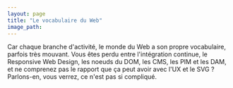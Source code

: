 ```yaml
---
layout: page
title: "Le vocabulaire du Web"
image_path:
---
```

Car chaque branche d'activité, le monde du Web a son propre vocabulaire, parfois très mouvant. Vous êtes perdu entre l'intégration continue, le Responsive Web Design, les noeuds du DOM, les CMS, les PIM et les DAM, et ne comprenez pas le rapport que ça peut avoir avec l'UX et le SVG ? Parlons-en, vous verrez, ce n'est pas si compliqué.
